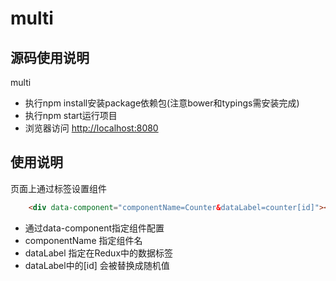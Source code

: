 # multi
## 源码使用说明
multi
- 执行npm install安装package依赖包(注意bower和typings需安装完成)
- 执行npm start运行项目
- 浏览器访问 [http://localhost:8080](http://localhost:8080)

## 使用说明
页面上通过标签设置组件

```html
    <div data-component="componentName=Counter&dataLabel=counter[id]"></div>
```

- 通过data-component指定组件配置
- componentName 指定组件名
- dataLabel 指定在Redux中的数据标签
- dataLabel中的[id] 会被替换成随机值